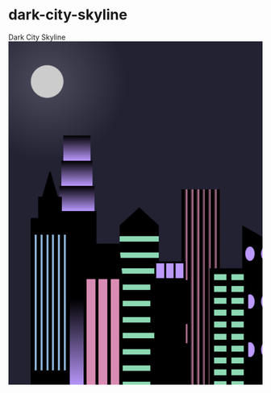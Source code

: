 # dark-city-skyline
 Dark City Skyline
<img src="https://raw.githubusercontent.com/CodrinGavan/dark-city-skyline/master/City-Skyline2.png"/>
